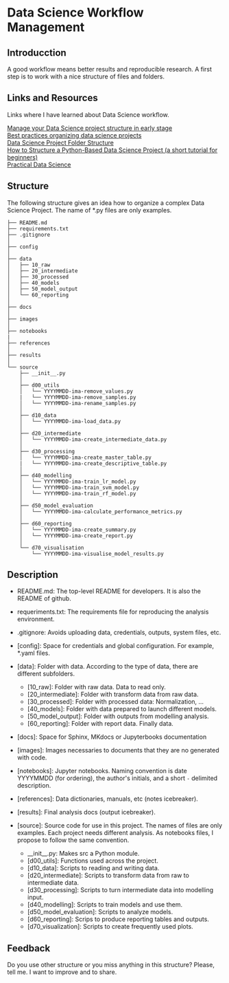 # Data Science Workflow Management

## Introducction

A good workflow means better results and reproducible research. A first step is to work with a nice structure of files and folders.

## Links and Resources

Links where I have learned about Data Science workflow.

[Manage your Data Science project structure in early stage](https://towardsdatascience.com/manage-your-data-science-project-structure-in-early-stage-95f91d4d0600)  
[Best practices organizing data science projects](https://www.thinkingondata.com/how-to-organize-data-science-projects/)  
[Data Science Project Folder Structure](https://dzone.com/articles/data-science-project-folder-structure)  
[How to Structure a Python-Based Data Science Project (a short tutorial for beginners)](https://medium.com/swlh/how-to-structure-a-python-based-data-science-project-a-short-tutorial-for-beginners-7e00bff14f56)  
[Practical Data Science](https://www.practicaldatascience.org/html/index.html)  

## Structure

The following structure gives an idea how to organize a complex Data Science Project. The name of *.py files are only examples.

```
├── README.md  
├── requirements.txt  
├── .gitignore  
│  
├── config  
│    
├── data  
│   ├── 10_raw  
│   ├── 20_intermediate  
│   ├── 30_processed  
│   ├── 40_models  
│   ├── 50_model_output  
│   └── 60_reporting  
│    
├── docs  
│    
├── images  
│    
├── notebooks  
|    
├── references  
│    
├── results   
│  
└── source   
    ├── __init__.py   
    │    
    ├── d00_utils  
    │   └── YYYYMMDD-ima-remove_values.py  
    |   └── YYYYMMDD-ima-remove_samples.py  
    │   └── YYYYMMDD-ima-rename_samples.py    
    │    
    ├── d10_data  
    │   └── YYYYMMDD-ima-load_data.py    
    │    
    ├── d20_intermediate  
    │   └── YYYYMMDD-ima-create_intermediate_data.py    
    │    
    ├── d30_processing  
    │   └── YYYYMMDD-ima-create_master_table.py   
    |   └── YYYYMMDD-ima-create_descriptive_table.py   
    │    
    ├── d40_modelling  
    │   └── YYYYMMDD-ima-train_lr_model.py  
    │   └── YYYYMMDD-ima-train_svm_model.py  
    │   └── YYYYMMDD-ima-train_rf_model.py    
    │    
    ├── d50_model_evaluation   
    │   └── YYYYMMDD-ima-calculate_performance_metrics.py    
    │        
    ├── d60_reporting   
    │   └── YYYYMMDD-ima-create_summary.py    
    │   └── YYYYMMDD-ima-create_report.py  
    │    
    └── d70_visualisation   
        └── YYYYMMDD-ima-visualise_model_results.py  
```        

## Description

  * README.md: The top-level README for developers. It is also the README of github.  
  
  * requeriments.txt: The requirements file for reproducing the analysis environment.
  
  * .gitignore: Avoids uploading data, credentials, outputs, system files, etc.   

  * [config]: Space for credentials and global configuration. For example, *.yaml files.  

  * [data]: Folder with data. According to the type of data, there are different subfolders.  
  
    * [10_raw]: Folder with raw data. Data to read only.
    * [20_intermediate]: Folder with transform data from raw data.
    * [30_processed]: Folder with processed data: Normalization, ...
    * [40_models]: Folder with data prepared to launch different models.
    * [50_model_output]: Folder with outputs from modelling analysis.
    * [60_reporting]: Folder with report data. Finally data.
    
  * [docs]: Space for Sphinx, MKdocs or Jupyterbooks documentation  
  
  * [images]: Images necessaries to documents that they are no generated with code.

  * [notebooks]: Jupyter notebooks. Naming convention is date YYYYMMDD (for ordering), the author's initials, and a short `-` delimited description.
  
  * [references]: Data dictionaries, manuals, etc (notes icebreaker).
  
  * [results]: Final analysis docs (output icebreaker). 
  
  * [source]: Source code for use in this project. The names of files are only examples. Each project needs different analysis. As notebooks files, I propose to follow the same convention.

    * \_\_init\_\_.py: Makes src a Python module.
    * [d00_utils]: Functions used across the project.
    * [d10_data]: Scripts to reading and writing data.
    * [d20_intermediate]: Scripts to transform data from raw to intermediate data.
    * [d30_processing]: Scripts to turn intermediate data into modelling input.
    * [d40_modelling]: Scripts to train models and use them.
    * [d50_model_evaluation]: Scripts to analyze models.
    * [d60_reporting]: Scrips to produce reporting tables and outputs.
    * [d70_visualization]: Scripts to create frequently used plots.

## Feedback

Do you use other structure or you miss anything in this structure? Please, tell me. I want to improve and to share.
